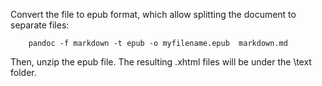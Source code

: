 
Convert the file to epub format, which allow splitting the document to separate files:

		pandoc -f markdown -t epub -o myfilename.epub  markdown.md

Then, unzip the epub file. The resulting .xhtml files will be under the \text folder.
